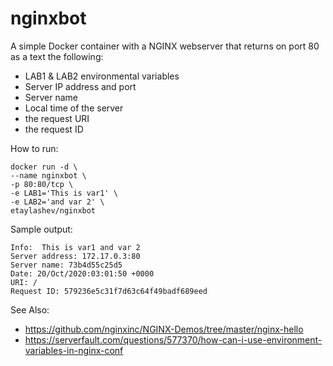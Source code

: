 # nginxbot
A simple Docker container with a NGINX webserver that returns on port 80 as a text the following:
* LAB1 & LAB2 environmental variables
* Server IP address and port
* Server name
* Local time of the server
* the request URI
* the request ID

How to run:
```
docker run -d \
--name nginxbot \
-p 80:80/tcp \
-e LAB1='This is var1' \
-e LAB2='and var 2' \
etaylashev/nginxbot
```

Sample output:
```
Info:  This is var1 and var 2
Server address: 172.17.0.3:80
Server name: 73b4d55c25d5
Date: 20/Oct/2020:03:01:50 +0000
URI: /
Request ID: 579236e5c31f7d63c64f49badf689eed
```

See Also:
* https://github.com/nginxinc/NGINX-Demos/tree/master/nginx-hello
* https://serverfault.com/questions/577370/how-can-i-use-environment-variables-in-nginx-conf
